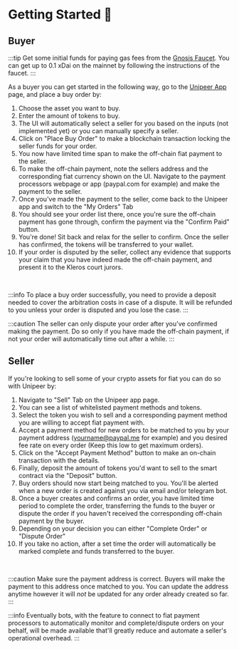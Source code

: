 # Getting Started 🚀

## Buyer

:::tip
Get some initial funds for paying gas fees from the [Gnosis Faucet][1].
You can get up to 0.1 xDai on the mainnet by following the instructions of
the faucet.
:::

As a buyer you can get started in the following way, go
to the [Unipeer App][2] page, and place a buy order by: 

1. Choose the asset you want to buy.
1. Enter the amount of tokens to buy.
1. The UI will automatically select a seller for you based on the inputs
    (not implemented yet) or you can manually specify a seller.
1. Click on "Place Buy Order" to make a blockchain transaction locking the
    seller funds for your order. 
1. You now have limited time span to make the off-chain fiat payment to
    the seller.
1. To make the off-chain payment, note the sellers address and
    the corresponding fiat currency shown on the UI. Navigate to the 
    payment processors webpage or app (paypal.com for example) and make the
    payment to the seller.
1. Once you've made the payment to the seller, come back to the Unipeer
    app and switch to the "My Orders" Tab
1. You should see your order list there, once you're sure the off-chain
    payment has gone through, confirm the payment via the "Confirm Paid"
    button.
1. You're done! Sit back and relax for the seller to confirm. Once the
    seller has confirmed, the tokens will be transferred to your
    wallet.
1. If your order is disputed by the seller, collect any evidence that supports
   your claim that you have indeed made the off-chain payment, and present it
   to the Kleros court jurors.

<br/>

:::info
To place a buy order successfully, you need to provide a deposit needed to
cover the arbitration costs in case of a dispute. It will be refunded to you
unless your order is disputed and you lose the case.
:::

:::caution
The seller can only dispute your order after you've confirmed making the
payment. Do so only if you have made the off-chain payment, if not your order
will automatically time out after a while.
:::

## Seller

If you're looking to sell some of your crypto assets for fiat you can do so with
Unipeer by:

1. Navigate to "Sell" Tab on the Unipeer app page.
2. You can see a list of whitelisted payment methods and tokens.
3. Select the token you wish to sell and a corresponding payment method you
   are willing to accept fiat payment with.
4. Accept a payment method for new orders to be matched to you by your payment
   address (yourname@paypal.me for example) and you desired fee rate on every
   order (Keep this low to get maximum orders). 
5. Click on the "Accept Payment Method" button to make an on-chain transaction
   with the details.
6. Finally, deposit the amount of tokens you'd want to sell to the
   smart contract via the "Deposit" button.
7. Buy orders should now start being matched to you. You'll be alerted when a
   new order is created against you via email and/or telegram bot.
8. Once a buyer creates and confirms an order, you have limited time period to
   complete the order, transferring the funds to the buyer or dispute the
   order if you haven't received the corresponding off-chain payment by the
   buyer.
1. Depending on your decision you can either "Complete Order" or "Dispute
   Order"
9. If you take no action, after a set time the order will automatically be
   marked complete and funds transferred to the buyer.

<br/>

:::caution
Make sure the payment address is correct. Buyers will make the payment to this
address once matched to you. You can update the address anytime however it
will *not* be updated for any order already created so far.
:::

:::info
Eventually bots, with the feature to connect to fiat payment processors to
automatically monitor and complete/dispute orders on your behalf, will be made
available that'll greatly reduce and automate a seller's operational overhead.
:::

[1]: https://gnosisfaucet.com/
[2]: https://app.unipeer.exchange
